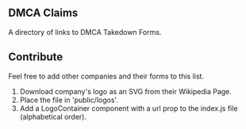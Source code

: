 ## DMCA Claims  
A directory of links to DMCA Takedown Forms.

## Contribute  
Feel free to add other companies and their forms to this list.
1. Download company's logo as an SVG from their Wikipedia Page.
2. Place the file in 'public/logos'.
3. Add a LogoContainer component with a url prop to the index.js file (alphabetical order).
